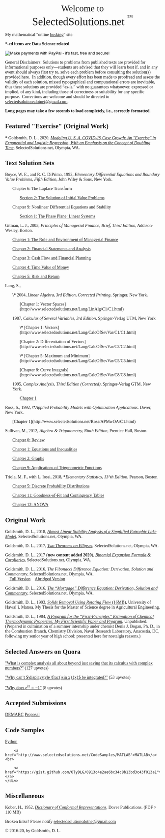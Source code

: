 <style>
  body {font-family: Palatino;
    background-image: url("http://www.selectedsolutions.net/PreciousBkgrnd2.png");}
</style>
<body>
<p><center><big><big><big><big>Welcome to<br>
<big>SelectedSolutions.net</big> <sup><sup>™</sup></sup> </big></big></big></big></center></p>

<p>My mathematical "online <a href="https://en.wikipedia.org/wiki/Street_performance">busking</a>" site.

<p><b>*-ed items are Data Science related</b>

<form action="https://www.paypal.com/cgi-bin/webscr"
          method="post"><input name="cmd"
            value="_xclick" type="hidden"> <input name="business"
            value="dgoldsmith_89@alumni.brown.edu" type="hidden"> <input
            name="item_name" value="SelectedSolutions Donation"
            type="hidden"> <input name="cn" value="Special Instructions
            (optional" type="hidden"> <input
            src="https://www.paypal.com/images/x-click-but04.gif"
            name="submit" alt="Make payments with PayPal - it's fast,
            free and secure!" align="middle" border="0" type="image"></form>
</p>

General Disclaimers: Solutions to problems from published texts are provided for informational purposes only&mdash;students are advised that they will learn best if, and in any event should always first try to, solve each problem before consulting the solution(s) provided here.&nbsp; In addition, though every effort has been made to proofread and assess the validity of each solution, missed typographical and computational errors are inevitable, thus these solutions are provided <q>as-is,</q> with no guarantees whatsoever, expressed or implied, of any kind, including those of correctness or suitability for any specific purpose.&nbsp; Corrections are welcome and should be directed to [selectedsolutionsdotnet@gmail.com](mailto:selectedsolutionsdotnet@gmail.com).

<b>Long pages may take a few seconds to load completely, i.e., correctly formatted</b>.

## Featured "Exercise" (Original Work)

<b>\*</b> Goldsmith, D. L., 2020, [<i>Modeling U. S. A. COVID-19 Case Growth: An "Exercise" in Exponential and Logistic Regression, With an Emphasis on the Concept of Doubling Time</i>](http://www.selectedsolutions.net/COVID-19/COVID19.html),  SelectedSolutions.net, Olympia, WA.

## Text Solution Sets

Boyce, W. E., and R. C. DiPrima, 1992, <i>Elementary Differential Equations and Boundary Value Problems, Fifth Edition</i>, John Wiley & Sons, New York.
      <ul> Chapter 6: The Laplace Transform
            <ul>[Section 2: The Solution of Initial Value Problems](http://www.selectedsolutions.net/BoyceDiPrima/C6/C6S2.html)
            </ul>
      </ul>
      <ul> Chapter 9: Nonlinear Differential Equations and Stability
            <ul>[Section 1: The Phase Plane: Linear Systems](http://www.selectedsolutions.net/BoyceDiPrima/C9/C9S1.html)
            </ul>
      </ul>

Gitman, L. J., 2003, <i>Principles of Managerial Finance, Brief, Third Edition</i>, Addison-Wesley, Boston.
            <ul>[Chapter 1: The Role and Environment of Managerial Finance](http://www.selectedsolutions.net/Gitman/C1/C1.html)</ul>
            <ul>[Chapter 2: Financial Statements and Analysis](http://www.selectedsolutions.net/Gitman/C2/C2.html)</ul>
            <ul>[Chapter 3: Cash Flow and Financial Planning](http://www.selectedsolutions.net/Gitman/C3/C3.html)</ul>
            <ul>[Chapter 4: Time Value of Money](http://www.selectedsolutions.net/Gitman/C4/C4.html)</ul>
            <ul>[Chapter 5: Risk and Return](http://www.selectedsolutions.net/Gitman/C5/C5.html)</ul>

Lang, S.,
  <ul><b>\*</b> 2004, <i>Linear Algebra, 3rd Edition, Corrected Printing</i>, Springer, New York.
            <ul>
            	[Chapter 1: Vector Spaces](http://www.selectedsolutions.net/Lang/LinAlg/C1/C1.html)
            </ul>
  </ul>
  <ul>1987, <i>Calculus of Several Variables, 3rd Edition</i>, Springer-Verlag UTM, New York
            <ul>
            	<b>\*</b> [Chapter 1: Vectors](http://www.selectedsolutions.net/Lang/CalcOfSevVar/C1/C1.html)
            </ul>
            <ul>
            	[Chapter 2: Differentiation of Vectors](http://www.selectedsolutions.net/Lang/CalcOfSevVar/C2/C2.html)
            </ul>
            <ul>
                <b>\*</b> [Chapter 5: Maximum and Minimum](http://www.selectedsolutions.net/Lang/CalcOfSevVar/C5/C5.html)</ul>
            <ul>
                [Chapter 8: Curve Integrals](http://www.selectedsolutions.net/Lang/CalcOfSevVar/C8/C8.html)</ul>

   1995, <i>Complex Analysis, Third Edition (Corrected)</i>, Springer-Verlag GTM, New York.
            <ul>
                [Chapter 1](http://www.selectedsolutions.net/Lang/ComplexAnalysis/C1.html)
            </ul>
  </ul>
Ross, S., 1992, <b>\*</b><i>Applied Probability Models with Optimization Applications.</i> Dover, New York.
            <ul>
                [Chapter 1](http://www.selectedsolutions.net/Ross/APMwOA/C1.html)
            </ul>

Sullivan, M., 2012, <i>Algebra \& Trigonometry, Ninth Edition</i>, Prentice Hall, Boston.
            <ul>
                [Chapter 0: Review](http://www.selectedsolutions.net/Sullivan/Review/Review.html)
            </ul>
            <ul>
                [Chapter 1: Equations and Inequalities](http://www.selectedsolutions.net/Sullivan/C1/C1.html)
            </ul>
            <ul>
                [Chapter 2: Graphs](http://www.selectedsolutions.net/Sullivan/C2/C2.html)
            </ul>
            <ul>
                [Chapter 9: Applications of Trigonometric Functions](http://www.selectedsolutions.net/Sullivan/C9/C9.html)
            </ul>

Triola, M. F., with L. Iossi, 2018, <b>\*</b><i>Elementary Statistics, 13^th Edition</i>, Pearson, Boston.
            <ul>
                [Chapter 5: Discrete Probability Distributions](http://www.selectedsolutions.net/Triola/C5/C5.html)
            </ul>
            <ul>
                [Chapter 11: Goodness-of-Fit and Contingency Tables](http://www.selectedsolutions.net/Triola/C11/C11.html)
            </ul>
            <ul>
                [Chapter 12: ANOVA](http://www.selectedsolutions.net/Triola/C12/C12.html)
            </ul>


## Original Work

Goldsmith, D. L., 2018, [<i>Almost Linear Stability Analysis of a Simplified Eutrophic Lake Model</i>](http://www.selectedsolutions.net/DEMARC/DEMARCProposedSysV2_NoEvectorPlanes.html),  SelectedSolutions.net, Olympia, WA.<br>

Goldsmith, D. L., 2017, [<i>Two Theorems on Ellipses</i>](http://www.selectedsolutions.net/Misc/Ellipse/TwoTheorems.html),  SelectedSolutions.net, Olympia, WA.<br>

Goldsmith, D. L., 2017 (<b>new content added 2020</b>), [<i>Binomial Expansion Formula & Corollaries</i>](http://www.selectedsolutions.net/Misc/BinThm.html),  SelectedSolutions.net, Olympia, WA.<br>

Goldsmith, D. L., 2016, <i>The Fibonacci Difference Equation: Derivation, Solution and Commentary</i>,  SelectedSolutions.net, Olympia, WA.<br>
$~~~~$[Full Version](http://www.selectedsolutions.net/Misc/Fibonacci.html)$~~~~$[Abridged Version](http://www.selectedsolutions.net/Misc/Fibonacci_abridged.html)

Goldsmith, D. L., 2016, [<i>The <q>Mortgage</q> Difference Equation: Derivation, Solution and Commentary</i>](http://www.selectedsolutions.net/Misc/Mortgage.html),  SelectedSolutions.net, Olympia, WA.<br>

Goldsmith, D. L., 1993, [<i>Solids Removal Using Rotating Flow</i> (16MB)](http://www.selectedsolutions.net/Misc/Thesis.pdf), University of Hawai`i, Manoa.  My Thesis for the Master of Science degree in Agricultural Engineering.</p>

Goldsmith, D. L., 1984, [<i>A Program for the <q>First-Principles</q> Estimation of Chemical Thermodynamic Properties: My First Scientific Paper and Program</i>](http://www.selectedsolutions.net/Misc/FirstPaperProg.pdf), Unpublished.&nbsp; (Prepared in culmination of a summer internship under chemist Denis J. Bogan, Ph. D., in the Combustion Branch, Chemistry Division, Naval Research Laboratory, Anacostia, DC, following my senior year of high school; presented here for nostalgia reasons.)

## Selected Answers on Quora

["What is complex analysis all about beyond just saying that its calculus with complex numbers?"](https://www.quora.com/What-is-complex-analysis-all-about-beyond-just-saying-that-its-calculus-with-complex-numbers/answer/David-Goldsmith-9) (127 upvotes)

["Why can’t $\displaystyle \frac{\sin x}{x}$ be integrated?"](https://www.quora.com/Why-cant-frac-sin-x-x-be-integrated/answer/David-Goldsmith-9) (53 upvotes)

["Why does $e^{i\pi}= -1$"](https://www.quora.com/Why-does-e-i-pi-+-1-0/answer/David-Goldsmith-9) (8 upvotes)

## Accepted Submissions

[DEMARC](https://www.simiode.org/events/details/48) [Proposal](http://www.selectedsolutions.net/DEMARC/DEMARCproposal.html)

<div class="dropdown">
    <h2 class="dropmenu">Code Samples</h2>
      <div class="dropdown-content-wide" style="min-width: 75px">
        <a href="http://www.selectedsolutions.net/CodeSamples/Python">Python</a><br>

        <a href="http://www.selectedsolutions.net/CodeSamples/MATLAB">MATLAB</a><br>
        
        <a href="https://gist.github.com/OlyDLG/0913c4e2ae6bc34c8b13bd3c43f013a1">C++</a>
    </div>
</div>

## Miscellaneous

Kober, H., 1952, [<i>Dictionary of Conformal Representations</i>](http://www.selectedsolutions.net/Misc/DictConfReps.pdf), Dover Publications. (PDF > 110 MB)

<p>
Broken links?  Please notify <a href="mailto:selectedsolutionsdotnet@gmail.com">selectedsolutionsdotnet@gmail.com</a></p>

<p>&copy; 2016-20,  by Goldsmith, D. L.</p>

<script type='text/javascript' src='https://cdn.mathjax.org/mathjax/latest/MathJax.js?config=TeX-MML-AM_HTMLorMML'></script>
<script type='text/javascript'>function reloadMathJax(){MathJax.Hub.Queue(["Typeset",MathJax.Hub]);}</script>
</body>
